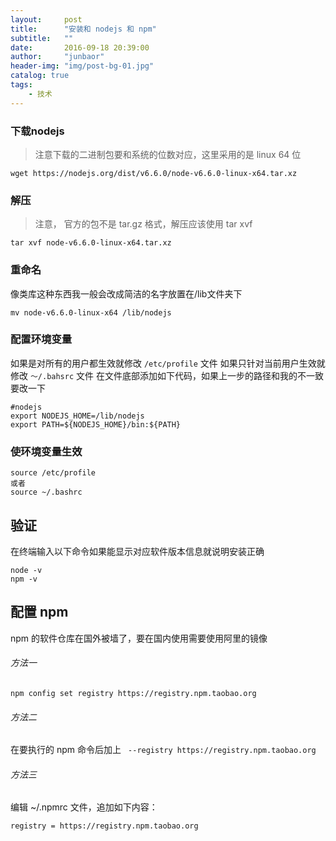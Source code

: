 ```yaml
---
layout:     post
title:      "安装和 nodejs 和 npm"
subtitle:   ""
date:       2016-09-18 20:39:00
author:     "junbaor"
header-img: "img/post-bg-01.jpg"
catalog: true
tags:
    - 技术
---
```


### 下载nodejs

> 注意下载的二进制包要和系统的位数对应，这里采用的是 linux 64 位

```
wget https://nodejs.org/dist/v6.6.0/node-v6.6.0-linux-x64.tar.xz
```

### 解压
>  注意， 官方的包不是 tar.gz 格式，解压应该使用 tar xvf

```
tar xvf node-v6.6.0-linux-x64.tar.xz
```

### 重命名
像类库这种东西我一般会改成简洁的名字放置在/lib文件夹下

```
mv node-v6.6.0-linux-x64 /lib/nodejs
```

### 配置环境变量

如果是对所有的用户都生效就修改 `/etc/profile` 文件
如果只针对当前用户生效就修改 `～/.bahsrc` 文件
在文件底部添加如下代码，如果上一步的路径和我的不一致要改一下

```
#nodejs
export NODEJS_HOME=/lib/nodejs
export PATH=${NODEJS_HOME}/bin:${PATH}
```

### 使环境变量生效

```
source /etc/profile
或者
source ~/.bashrc
```

## 验证

在终端输入以下命令如果能显示对应软件版本信息就说明安装正确

```
node -v
npm -v
```

## 配置 npm

npm 的软件仓库在国外被墙了，要在国内使用需要使用阿里的镜像

###### 方法一

```
npm config set registry https://registry.npm.taobao.org
```

###### 方法二

在要执行的 npm 命令后加上 ` --registry https://registry.npm.taobao.org`

###### 方法三

编辑 ~/.npmrc 文件，追加如下内容：

```
registry = https://registry.npm.taobao.org
```
